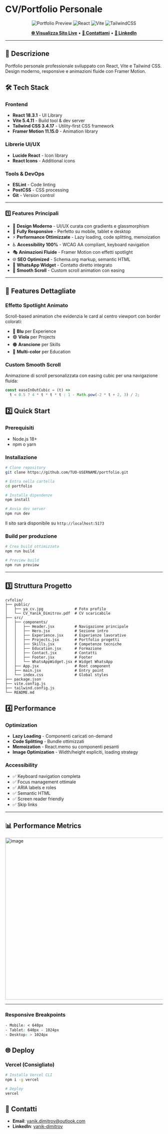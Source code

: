 # CV/Portfolio Personale

<div align="center">
  
![Portfolio Preview](https://img.shields.io/badge/Status-Live-brightgreen)
![React](https://img.shields.io/badge/React-18.3.1-61DAFB?logo=react)
![Vite](https://img.shields.io/badge/Vite-5.4.11-646CFF?logo=vite)
![TailwindCSS](https://img.shields.io/badge/Tailwind-3.4.17-38B2AC?logo=tailwind-css)

**[🌐 Visualizza Sito Live](https://yanikdimitrov.vercel.app/)** • **[📧 Contattami](mailto:yanik.dimitrov@outlook.com)** • **[💼 LinkedIn](https://linkedin.com/in/yanik-dimitrov/)**

</div>

---

## 📖 Descrizione

Portfolio personale professionale sviluppato con React, Vite e Tailwind CSS. 
Design moderno, responsive e animazioni fluide con Framer Motion.

## 🛠️ Tech Stack

### Frontend
- **React 18.3.1** - UI Library
- **Vite 5.4.11** - Build tool & dev server
- **Tailwind CSS 3.4.17** - Utility-first CSS framework
- **Framer Motion 11.15.0** - Animation library

### Librerie UI/UX
- **Lucide React** - Icon library
- **React Icons** - Additional icons

### Tools & DevOps
- **ESLint** - Code linting
- **PostCSS** - CSS processing
- **Git** - Version control

---

### 1️⃣ Features Principali

- 🎨 **Design Moderno** - UI/UX curata con gradients e glassmorphism
- 📱 **Fully Responsive** - Perfetto su mobile, tablet e desktop
- ⚡ **Performance Ottimizzate** - Lazy loading, code splitting, memoization
- ♿ **Accessibility 100%** - WCAG AA compliant, keyboard navigation
- 🎭 **Animazioni Fluide** - Framer Motion con effetti spotlight
- 🌐 **SEO Optimized** - Schema.org markup, semantic HTML
- 💬 **WhatsApp Widget** - Contatto diretto integrato
- 🎯 **Smooth Scroll** - Custom scroll animation con easing

---

## 🎨 Features Dettagliate

### Effetto Spotlight Animato
Scroll-based animation che evidenzia le card al centro viewport con border colorati:
- 🔵 **Blu** per Experience
- 🟣 **Viola** per Projects  
- 🟠 **Arancione** per Skills
- 🎨 **Multi-color** per Education

### Custom Smooth Scroll
Animazione di scroll personalizzata con easing cubic per una navigazione fluida:
```javascript
const easeInOutCubic = (t) => 
  t < 0.5 ? 4 * t * t * t : 1 - Math.pow(-2 * t + 2, 3) / 2;
```
## 2️⃣ Quick Start

### Prerequisiti

- Node.js 18+ 
- npm o yarn

### Installazione
```bash
# Clone repository
git clone https://github.com/TUO-USERNAME/portfolio.git

# Entra nella cartella
cd portfolio

# Installa dipendenze
npm install

# Avvia dev server
npm run dev
```

Il sito sarà disponibile su `http://localhost:5173`

### Build per produzione
```bash
# Crea build ottimizzata
npm run build

# Preview build
npm run preview
```

---

## 3️⃣ Struttura Progetto
```
cvfolio/
├── public/
│   ├── ya_cv.jpg              # Foto profilo
│   └── CV_Yanik_Dimitrov.pdf  # CV scaricabile
├── src/
│   ├── components/
│   │   ├── Header.jsx         # Navigazione principale
│   │   ├── Hero.jsx           # Sezione intro
│   │   ├── Experience.jsx     # Esperienze lavorative
│   │   ├── Projects.jsx       # Portfolio progetti
│   │   ├── Skills.jsx         # Competenze tecniche
│   │   ├── Education.jsx      # Formazione
│   │   ├── Contact.jsx        # Contatti
│   │   ├── Footer.jsx         # Footer
│   │   └── WhatsAppWidget.jsx # Widget WhatsApp
│   ├── App.jsx                # Root component
│   ├── main.jsx               # Entry point
│   └── index.css              # Global styles
├── package.json
├── vite.config.js
├── tailwind.config.js
└── README.md
```
## 4️⃣ Performance

### Optimization
- **Lazy Loading** - Componenti caricati on-demand
- **Code Splitting** - Bundle ottimizzati
- **Memoization** - React.memo su componenti pesanti
- **Image Optimization** - Width/height espliciti, loading strategy

### Accessibility
- ✅ Keyboard navigation completa
- ✅ Focus management ottimale
- ✅ ARIA labels e roles
- ✅ Semantic HTML
- ✅ Screen reader friendly
- ✅ Skip links

---

## 📊 Performance Metrics

<img width="905" height="516" alt="image" src="https://github.com/user-attachments/assets/9856e438-c1e6-4c58-b4d8-a700029e457f" />

---

### Responsive Breakpoints
```css
- Mobile: < 640px
- Tablet: 640px - 1024px
- Desktop: > 1024px
```

## 🌐 Deploy

### Vercel (Consigliato)
```bash
# Installa Vercel CLI
npm i -g vercel

# Deploy
vercel
```

## 🤝 Contatti

- **Email**: [yanik.dimitrov@outlook.com](mailto:yanik.dimitrov@outlook.com)
- **LinkedIn**: [yanik-dimitrov](https://linkedin.com/in/yanik-dimitrov/)

